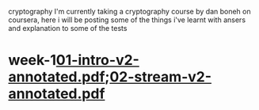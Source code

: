 cryptography
I'm currently taking a cryptography course by dan boneh on coursera, here i will be posting some of the things i've learnt with ansers and explanation to some of the tests

# week-1[01-intro-v2-annotated.pdf](https://github.com/malik672/Cryptography-1/files/9804864/01-intro-v2-annotated.pdf);[02-stream-v2-annotated.pdf](https://github.com/malik672/Cryptography-1/files/9804867/02-stream-v2-annotated.pdf)
